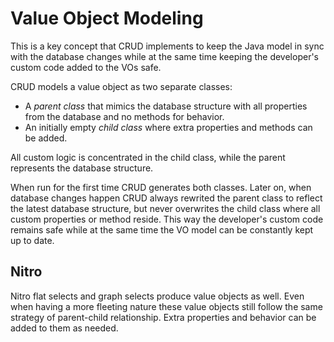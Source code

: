 # Value Object Modeling

This is a key concept that CRUD implements to keep the Java model in sync with the database changes while
at the same time keeping the developer's custom code added to the VOs safe.

CRUD models a value object as two separate classes:

- A *parent class* that mimics the database structure with all properties from the database and no methods for
behavior.
- An initially empty *child class* where extra properties and methods can be added.

All custom logic is concentrated in the child class, while the parent represents the database structure. 

When run for the first time CRUD generates both classes. Later on, when database changes happen CRUD always
rewrited the parent class to reflect the latest database structure, but never overwrites the child class
where all custom properties or method reside. This way the developer's custom code remains safe while at the
same time the VO model can be constantly kept up to date.


## Nitro

Nitro flat selects and graph selects produce value objects as well. Even when having a more fleeting nature
these value objects still follow the same strategy of parent-child relationship. Extra properties and behavior
can be added to them as needed.





